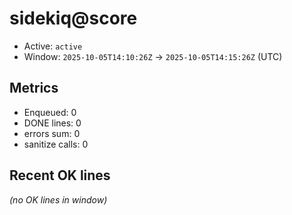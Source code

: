 # sidekiq@score

- Active: `active`
- Window: `2025-10-05T14:10:26Z` → `2025-10-05T14:15:26Z` (UTC)

## Metrics
- Enqueued: 0
- DONE lines: 0
- errors sum: 0
- sanitize calls: 0

## Recent OK lines
_(no OK lines in window)_
